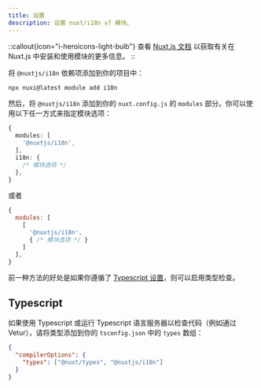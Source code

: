 ```yaml
---
title: 设置
description: 设置 nuxt/i18n v7 模块。
---
```


::callout{icon="i-heroicons-light-bulb"}
查看 [Nuxt.js 文档](https://nuxtjs.org/guides/configuration-glossary/configuration-modules) 以获取有关在 Nuxt.js 中安装和使用模块的更多信息。
::

将 `@nuxtjs/i18n` 依赖项添加到你的项目中：
```bash
npx nuxi@latest module add i18n
```

然后，将 `@nuxtjs/i18n` 添加到你的 `nuxt.config.js` 的 `modules` 部分。你可以使用以下任一方式来指定模块选项：

```ts [nuxt.config.ts]
{
  modules: [
    '@nuxtjs/i18n',
  ],
  i18n: {
    /* 模块选项 */
  },
}
```

或者

```js [nuxt.config.js]
{
  modules: [
    [
      '@nuxtjs/i18n',
      { /* 模块选项 */ }
    ]
  ],
}
```

前一种方法的好处是如果你遵循了 [Typescript 设置](#typescript)，则可以启用类型检查。

## Typescript

如果使用 Typescript 或运行 Typescript 语言服务器以检查代码（例如通过 Vetur），请将类型添加到你的 `tsconfig.json` 中的 `types` 数组：

```json [tsconfig.json]
{
  "compilerOptions": {
    "types": ["@nuxt/types", "@nuxtjs/i18n"]
  }
}
```